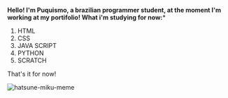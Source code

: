 **Hello! I'm Puquismo, a brazilian programmer student, at the moment I'm working at my portifolio! What i'm studying for now:***
1. HTML
2. CSS
3. JAVA SCRIPT
4. PYTHON
5. SCRATCH

That's it for now!

![hatsune-miku-meme](https://github.com/user-attachments/assets/9cdd3270-0b02-4560-b5d4-0ad9293593e0)

<!--
**Puquismo/Puquismo** is a ✨ _special_ ✨ repository because its `README.md` (this file) appears on your GitHub profile.

Here are some ideas to get you started:

- 🔭 I’m currently working on ...
- 🌱 I’m currently learning ...
- 👯 I’m looking to collaborate on ...
- 🤔 I’m looking for help with ...
- 💬 Ask me about ...
- 📫 How to reach me: ...
- 😄 Pronouns: ...
- ⚡ Fun fact: ...
-->
